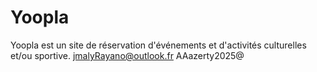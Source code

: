 # Yoopla
Yoopla est un site de réservation d'événements et d'activités culturelles et/ou sportive.
jmalyRayano@outlook.fr
AAazerty2025@
